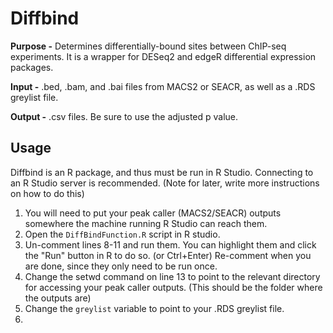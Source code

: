 ﻿# Diffbind
**Purpose -** Determines differentially-bound sites between ChIP-seq experiments. It is a wrapper for DESeq2 and edgeR differential expression packages.

**Input -** .bed, .bam, and .bai files from MACS2 or SEACR, as well as a .RDS greylist file.

**Output -** .csv files. Be sure to use the adjusted p value.

## Usage
Diffbind is an R package, and thus must be run in R Studio. Connecting to an R Studio server is recommended. (Note for later, write more instructions on how to do this)

1. You will need to put your peak caller (MACS2/SEACR) outputs somewhere the machine running R Studio can reach them.
2. Open the `DiffBindFunction.R` script in R studio.
3. Un-comment lines 8-11 and run them. You can highlight them and click the "Run" button in R to do so. (or Ctrl+Enter) Re-comment when you are done, since they only need to be run once.
4. Change the setwd command on line 13 to point to the relevant directory for accessing your peak caller outputs. (This should be the folder where the outputs are)
5. Change the `greylist` variable to point to your .RDS greylist file.
6. 
